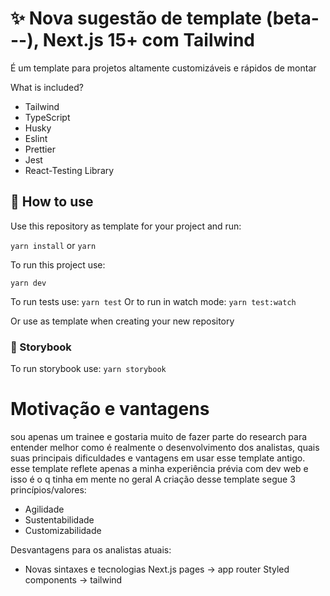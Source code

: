# ✨ Nova sugestão de template (beta---), Next.js 15+ com Tailwind
É um template para projetos altamente customizáveis e rápidos de montar

What is included?

- Tailwind
- TypeScript
- Husky
- Eslint
- Prettier
- Jest
- React-Testing Library

## 🧿 How to use
Use this repository as template for your project and run:

`yarn install`
or
`yarn`

To run this project use:

`yarn dev`

To run tests use:
`yarn test`
Or to run in watch mode:
`yarn test:watch`

Or use as template when creating your new repository

### 📕 Storybook

To run storybook use: `yarn storybook`

# Motivação e vantagens
sou apenas um trainee e gostaria muito de fazer parte do research para entender melhor como é realmente o desenvolvimento dos analistas, quais suas principais dificuldades e vantagens em usar esse template antigo. esse template reflete apenas a minha experiência prévia com dev web e isso é o q tinha em mente no geral
A criação desse template segue 3 princípios/valores:
- Agilidade
- Sustentabilidade
- Customizabilidade

Desvantagens para os analistas atuais:
- Novas sintaxes e tecnologias
Next.js pages -> app router
Styled components -> tailwind